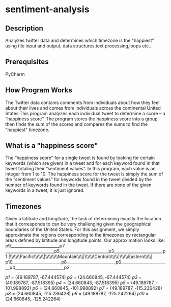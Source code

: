 # sentiment-analysis
## Description
Analyzes twitter data and determines which timezone is the "happiest" using file input and output, data structures,text processing,loops etc..

## Prerequisites
PyCharm

## How Program Works
The Twitter data contains comments from individuals about how they feel about their
lives and comes from individuals across the continental United States.This program analyzes each individual tweet to determine a score – a “happiness score”. The program stores the happiness score into a group then finds the sum of the scores and compares the sums to find the "happiest" timezone.

## What is a "happiness score"
The “happiness score” for a single tweet is found by looking for certain keywords (which are given) in a tweet and for each keyword found in that tweet totaling their “sentiment values”.  In this program, each value is an integer from 1 to 10.  The happiness score for the tweet is simply the sum of the “sentiment values” for keywords found in the tweet divided by the number of keywords found in the tweet.  If there are none of the given keywords in a tweet, it is just ignored.

## Timezones
Given a latitude and longitude, the task of determining exactly the location that it corresponds
to can be very challenging given the geographical boundaries of the United States.  For this
assignment, we simply approximate the regions corresponding to the timezones by rectangular
areas defined by latitude and longitude points.  Our approximation looks like:
p9________________________p7  ________________________p5________________________p3________________________p1
|\\\\\\\\\\\\\Pacific\\\\\\\\\\\\\\|\\\\\\\\\\\\\\\\\\Mountain\\\\\\\\\|\\\\\\\\\\\\\\Central\\\\\\\\\\\\|\\\\\\\\\\\\Eastern\\\\\\\\\\|
p10________________________p8________________________p6________________________p4________________________p2                          

_p1_   =  (49.189787, ‐67.444574)
_p2_   =  (24.660845, ‐67.444574)
_p3_   =  (49.189787, ‐87.518395)
_p4_   =  (24.660845, ‐87.518395)
_p5_   =  (49.189787, ‐101.998892)
_p6_   =  (24.660845, ‐101.998892)
_p7_   =  (49.189787, ‐115.236428)
_p8_   =  (24.660845, ‐115.236428)
_p9_   =  (49.189787, ‐125.242264)
_p10_ =  (24.660845, ‐125.242264)

